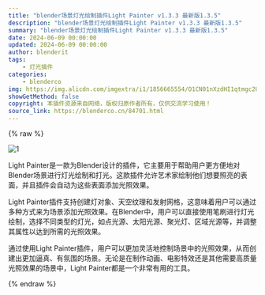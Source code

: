 ```yaml
---
title: "blender场景灯光绘制插件Light Painter v1.3.3 最新版1.3.5"
description: "blender场景灯光绘制插件Light Painter v1.3.3 最新版1.3.5"
summary: "blender场景灯光绘制插件Light Painter v1.3.3 最新版1.3.5"
date: 2024-06-09 00:00:00
updated: 2024-06-09 00:00:00
author: blenderit
tags: 
    - 灯光插件
categories:
    - blenderco
img: https://img.alicdn.com/imgextra/i1/1856665554/O1CN01nXzdHI1qtmgc2UJIu_!!1856665554.jpg
showGetMethod: false
copyright: 本插件资源来自网络，版权归原作者所有，仅供交流学习使用！
source_link: https://blenderco.cn/84701.html
---
```


{% raw %}
<p><img src="https://img.alicdn.com/imgextra/i1/1856665554/O1CN01nXzdHI1qtmgc2UJIu_!!1856665554.jpg" alt="1"></p><p class="">Light Painter是一款为Blender设计的插件，它主要用于帮助用户更方便地对Blender场景进行灯光绘制和打光。这款插件允许艺术家绘制他们想要照亮的表面，并且插件会自动为这些表面添加光照效果。</p><p class="">Light Painter插件支持创建灯对象、天空纹理和发射网格，这意味着用户可以通过多种方式来为场景添加光照效果。在Blender中，用户可以直接使用笔刷进行灯光绘制，选择不同类型的灯光，如点光源、太阳光源、聚光灯、区域光源等，并调整其属性以达到所需的光照效果。</p><p class="">通过使用Light Painter插件，用户可以更加灵活地控制场景中的光照效果，从而创建出更加逼真、有氛围的场景。无论是在制作动画、电影特效还是其他需要高质量光照效果的场景中，Light Painter都是一个非常有用的工具。</p>
<div style="display: none">blenderco</div>
{% endraw %}